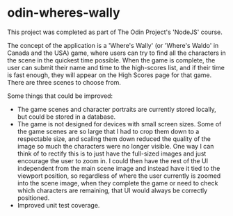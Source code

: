# odin-wheres-wally

This project was completed as part of The Odin Project's 'NodeJS' course.

The concept of the application is a 'Where's Wally' (or 'Where's Waldo' in
Canada and the USA) game, where users can try to find all the characters in
the scene in the quickest time possible. When the game is complete, the user
can submit their name and time to the high-scores list, and if their time is
fast enough, they will appear on the High Scores page for that game. There are
three scenes to choose from.

Some things that could be improved:

- The game scenes and character portraits are currently stored locally, but
could be stored in a database.
- The game is not designed for devices with small screen sizes. Some of the game
scenes are so large that I had to crop them down to a respectable size, and
scaling them down reduced the quality of the image so much the characters were
no longer visible. One way I can think of to rectify this is to just have the
full-sized images and just encourage the user to zoom in. I could then have the
rest of the UI independent from the main scene image and instead have it tied to
the viewport position, so regardless of where the user currently is zoomed into
the scene image, when they complete the game or need to check which characters
are remaining, that UI would always be correctly positioned.
- Improved unit test coverage.